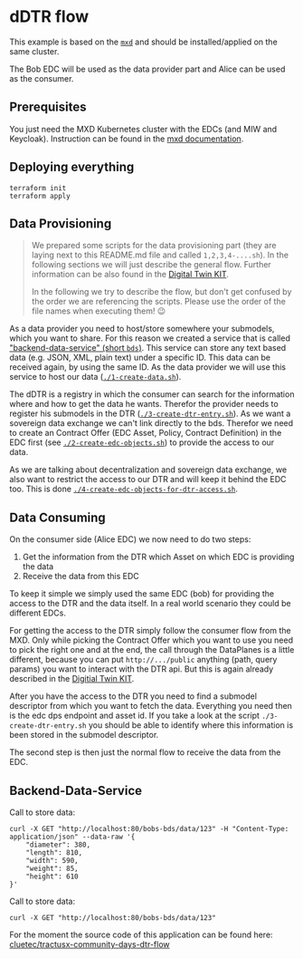# dDTR flow

This example is based on the [`mxd`](../mxd) and should be installed/applied on the same cluster.

The Bob EDC will be used as the data provider part and Alice can be used as the consumer.

## Prerequisites

You just need the MXD Kubernetes cluster with the EDCs (and MIW and Keycloak). Instruction can be found in the [mxd documentation](../mxd/README.md).

## Deploying everything

```shell
terraform init
terraform apply
```

## Data Provisioning

> We prepared some scripts for the data provisioning part (they are laying next to this README.md file and called `1,2,3,4-....sh`). In the following sections we will just describe the general flow. Further information can be also found in the [Digital Twin KIT](https://eclipse-tractusx.github.io/docs-kits/next/kits/Digital%20Twin%20Kit/Software%20Development%20View/Specification%20Digital%20Twin%20KIT).
>
> In the following we try to describe the flow, but don't get confused by the order we are referencing the scripts. Please use the order of the file names when executing them! 😉

As a data provider you need to host/store somewhere your submodels, which you want to share. For this reason we created a service that is called ["backend-data-service" (short `bds`)](#backend-data-service). This service can store any text based data (e.g. JSON, XML, plain text) under a specific ID. This data can be received again, by using the same ID. As the data provider we will use this service to host our data ([`./1-create-data.sh`](./1-create-data.sh)).

The dDTR is a registry in which the consumer can search for the information where and how to get the data he wants. Therefor the provider needs to register his submodels in the DTR ([`./3-create-dtr-entry.sh`](./3-create-dtr-entry.sh)). As we want a sovereign data exchange we can't link directly to the bds. Therefor we need to create an Contract Offer (EDC Asset, Policy, Contract Definition) in the EDC first (see [`./2-create-edc-objects.sh`](./2-create-edc-objects.sh)) to provide the access to our data.

As we are talking about decentralization and sovereign data exchange, we also want to restrict the access to our DTR and will keep it behind the EDC too. This is done [`./4-create-edc-objects-for-dtr-access.sh`](./4-create-edc-objects-for-dtr-access.sh).

## Data Consuming

On the consumer side (Alice EDC) we now need to do two steps:

1. Get the information from the DTR which Asset on which EDC is providing the data
2. Receive the data from this EDC

To keep it simple we simply used the same EDC (bob) for providing the access to the DTR and the data itself. In a real world scenario they could be different EDCs.

For getting the access to the DTR simply follow the consumer flow from the MXD. Only while picking the Contract Offer which you want to use you need to pick the right one and at the end, the call through the DataPlanes is a little different, because you can put `http://.../public` anything (path, query params) you want to interact with the DTR api. But this is again already described in the [Digitial Twin KIT](https://eclipse-tractusx.github.io/docs-kits/next/kits/Digital%20Twin%20Kit/Software%20Development%20View/Specification%20Digital%20Twin%20KIT).

After you have the access to the DTR you need to find a submodel descriptor from which you want to fetch the data. Everything you need then is the edc dps endpoint and asset id. If you take a look at the script `./3-create-dtr-entry.sh` you should be able to identify where this information is been stored in the submodel descriptor.

The second step is then just the normal flow to receive the data from the EDC.

## Backend-Data-Service

Call to store data:

```shell
curl -X GET "http://localhost:80/bobs-bds/data/123" -H "Content-Type: application/json" --data-raw '{
    "diameter": 380,
    "length": 810,
    "width": 590,
    "weight": 85,
    "height": 610
}'
```

Call to store data:

```shell
curl -X GET "http://localhost:80/bobs-bds/data/123"
```

For the moment the source code of this application can be found here: [cluetec/tractusx-community-days-dtr-flow](https://github.com/cluetec/tractusx-community-days-dtr-flow/tree/main/backend-data-service)
